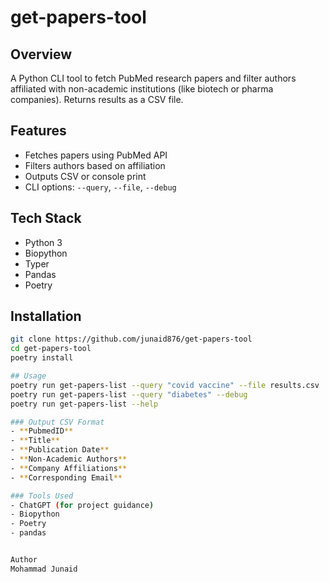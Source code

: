 # get-papers-tool

## Overview
A Python CLI tool to fetch PubMed research papers and filter authors affiliated with non-academic institutions (like biotech or pharma companies). Returns results as a CSV file.

## Features
- Fetches papers using PubMed API
- Filters authors based on affiliation
- Outputs CSV or console print
- CLI options: `--query`, `--file`, `--debug`

## Tech Stack
- Python 3
- Biopython
- Typer
- Pandas
- Poetry

## Installation
```bash
git clone https://github.com/junaid876/get-papers-tool
cd get-papers-tool
poetry install

## Usage
poetry run get-papers-list --query "covid vaccine" --file results.csv
poetry run get-papers-list --query "diabetes" --debug
poetry run get-papers-list --help

### Output CSV Format
- **PubmedID**  
- **Title**  
- **Publication Date**  
- **Non-Academic Authors**  
- **Company Affiliations**  
- **Corresponding Email**

### Tools Used
- ChatGPT (for project guidance)
- Biopython
- Poetry
- pandas


Author
Mohammad Junaid